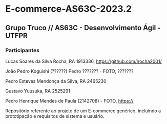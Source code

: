 # E-commerce-AS63C-2023.2

## Grupo Truco // AS63C - Desenvolvimento Ágil - UTFPR

### Participantes
Lucas Soares da Silva Rocha, RA 1913336, https://github.com/lrocha2001/ 

João Pedro Koguishi (??????) Pedro ??????? - FOTO, ??????? <br>

Pedro Esteves Mendonça da Silva, RA 2465230 <br>

Gustavo Yuusuka, RA 2525291 <br>

Pedro Henrique Mendes de Paula (2142708) - FOTO, [https://](https://github.com/pedrohmp13/) <br>


Repositório referente ao projeto de um E-commerce genérico, incluindo a prototipação e requisitos de sistema e usuário.

